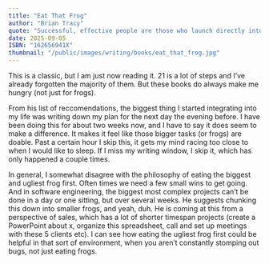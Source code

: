 ```yaml
---
title: "Eat That Frog"
author: "Brian Tracy"
quote: "Successful, effective people are those who launch directly into their major tasks and then discipline themselves to work steadily and single-mindedly until those tasks are complete."
date: 2025-09-05
ISBN: "162656941X"
thumbnail: "/public/images/writing/books/eat_that_frog.jpg"
---
```


This is a classic, but I am just now reading it. 21 is a lot of steps and I’ve already forgotten the majority of them. But these books do always make me hungry (not just for frogs).

From his list of reccomendations, the biggest thing I started integrating into my life was writing down my plan for the next day the evening before. I have been doing this for about two weeks now, and I have to say it does seem to make a difference. It makes it feel like those bigger tasks (or frogs) are doable. Past a certain hour I skip this, it gets my mind racing too close to when I would like to sleep. If I miss my writing window, I skip it, which has only happened a couple times.

In general, I somewhat disagree with the philosophy of eating the biggest and ugliest frog first. Often times we need a few small wins to get going. And in software engineering, the biggest most complex projects can’t be done in a day or one sitting, but over several weeks. He suggests chunking this down into smaller frogs, and yeah, duh. He is coming at this from a perspective of sales, which has a lot of shorter timespan projects (create a PowerPoint about x, organize this spreadsheet, call and set up meetings with these 5 clients etc). I can see how eating the ugliest frog first could be helpful in that sort of environment, when you aren’t constantly stomping out bugs, not just eating frogs.